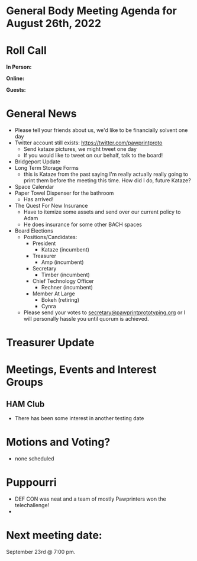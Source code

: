 # General Body Meeting Agenda for August 26th, 2022
# Roll Call
**In Person:**

**Online:** 

**Guests:** 

# General News
  - Please tell your friends about us, we'd like to be financially solvent one day
  - Twitter account still exists: https://twitter.com/pawprintproto
    - Send kataze pictures, we might tweet one day
    - If you would like to tweet on our behalf, talk to the board!
  - Bridgeport Update
  - Long Term Storage Forms
    - this is Kataze from the past saying I'm really actually really going to print them before the meeting this time. How did I do, future Kataze?
  - Space Calendar
  - Paper Towel Dispenser for the bathroom
    - Has arrived!
  - The Quest For New Insurance
    - Have to itemize some assets and send over our current policy to Adam
    - He does insurance for some other BACH spaces
  - Board Elections 
    - Positions/Candidates:   
      - President
        - Kataze (incumbent)
      - Treasurer
        - Amp (incumbent) 
      - Secretary
        - Timber (incumbent)
      - Chief Technology Officer
        - Rechner (incumbent) 
      - Member At Large
        - Bokeh (retiring)
        - Cynra 
    - Please send your votes to secretary@pawprintprototyping.org or I will personally hassle you until quorum is achieved.
  
# Treasurer Update
# Meetings, Events and Interest Groups
## HAM Club
  - There has been some interest in another testing date
# Motions and Voting?
  - none scheduled
# Puppourri
  - DEF CON was neat and a team of mostly Pawprinters won the telechallenge!
  - 

# Next meeting date:
September 23rd @ 7:00 pm.
